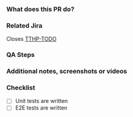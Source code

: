 ### What does this PR do?

<!-- Summary of changes -->

### Related Jira

<!-- Replace TODO with the Jira number -->

Closes [TTHP-TODO](https://behaviourhub.atlassian.net/browse/TTHP-TODO)

### QA Steps

<!-- if applicable, describe and list any scenarios a non-technical user can walk through; add any env data or user data if needed -->

### Additional notes, screenshots or videos

<!-- Any additional information your reviewers would need to know: software design choices, how to test, configuration changes, etc -->

### Checklist

- [ ] Unit tests are written
- [ ] E2E tests are written
